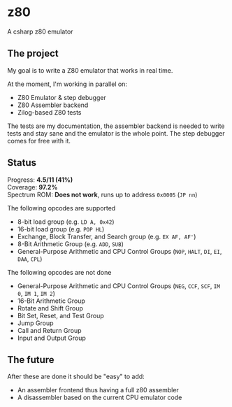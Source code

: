 # z80
A csharp z80 emulator

## The project

My goal is to write a Z80 emulator that works in real time.

At the moment, I'm working in parallel on:

* Z80 Emulator & step debugger
* Z80 Assembler backend
* Zilog-based Z80 tests

The tests are my documentation, the assembler backend is needed to write tests and stay sane and the emulator is the whole point. The step debugger comes for free with it.

## Status

Progress: **4.5/11 (41%)**  
Coverage: **97.2%**  
Spectrum ROM: **Does not work**, runs up to address `0x0005` (`JP nn`)

The following opcodes are supported

* 8-bit load group (e.g. `LD A, 0x42`)
* 16-bit load group (e.g. `POP HL`)
* Exchange, Block Transfer, and Search group (e.g. `EX AF, AF'`)
* 8-Bit Arithmetic Group (e.g. `ADD`, `SUB`)
* General-Purpose Arithmetic and CPU Control Groups (`NOP`, `HALT`, `DI`, `EI`, `DAA`, `CPL`)

The following opcodes are not done

* General-Purpose Arithmetic and CPU Control Groups (`NEG`, `CCF`, `SCF`, `IM 0`, `IM 1`, `IM 2`)
* 16-Bit Arithmetic Group
* Rotate and Shift Group
* Bit Set, Reset, and Test Group
* Jump Group
* Call and Return Group
* Input and Output Group

## The future

After these are done it should be "easy" to add:

* An assembler frontend thus having a full z80 assembler
* A disassembler based on the current CPU emulator code
